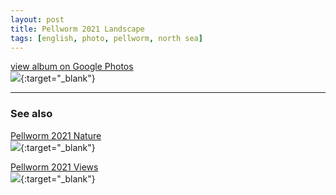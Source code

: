 ```yaml
---
layout: post
title: Pellworm 2021 Landscape
tags: [english, photo, pellworm, north sea]
---
```

[view album on Google Photos  
![](https://lh3.googleusercontent.com/pw/AM-JKLXKQJ_Wqp5qNXLXtJo8LHgbGzvzbwBymLlPhkWxQh3zxLh_aGHY7DeykhXTd7HdYtw2jHtyxbf6rGLOjYuC2k-1Niu5-AXPKptYkSu14CyxoJQknm0GlSz-wRTiAkDrWLNSGVgYq35jGSEKbJCutU0=w400)](https://photos.app.goo.gl/M2BGr9AVC3rzW8tV8){:target="_blank"}

----

### See also ###

[Pellworm 2021 Nature  
![](https://lh3.googleusercontent.com/pw/AM-JKLVJKhFBY-DXLIDo0kpnuo2TpwAKomj22WEABMqHeZpvfpC5Z7gptnFw-w_z90HLR-gxwgViwxrCrjwZ_CKEezgxTwCu6TTwlVG8_bi9WHs_2ZKptMrDIggXarlRfH-Hs-e0Gv_z30TpZsaO4YPWB_E=w400)](https://photos.app.goo.gl/GtKLWAfGPQwYePjP6){:target="_blank"}

[Pellworm 2021 Views  
![](https://lh3.googleusercontent.com/pw/AM-JKLWIsjkvHvwYNJZgWRqdy_lm2pBvqEdzdDYY4wRBog_BCFwXQar2zCBWYtFm08TNBI1v0T7DZLtJ-uTC15uwUuyRr5mXEh5yp5Te0ldkPksl_8vNx9m7lfY_hJSlyxApNdEjSdk4cYuDd0PCS9WMchE=w400)](https://photos.app.goo.gl/C8r162Bnh2Z67551A){:target="_blank"}

